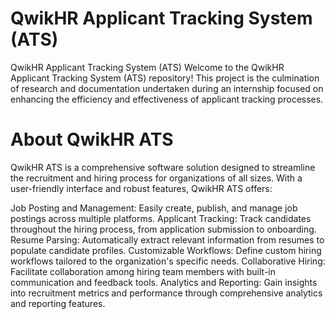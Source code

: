 # QwikHR Applicant Tracking System (ATS)
QwikHR Applicant Tracking System (ATS)
Welcome to the QwikHR Applicant Tracking System (ATS) repository! This project is the culmination of research and documentation undertaken during an internship focused on enhancing the efficiency and effectiveness of applicant tracking processes.

# About QwikHR ATS
QwikHR ATS is a comprehensive software solution designed to streamline the recruitment and hiring process for organizations of all sizes. With a user-friendly interface and robust features, QwikHR ATS offers:

Job Posting and Management: Easily create, publish, and manage job postings across multiple platforms.
Applicant Tracking: Track candidates throughout the hiring process, from application submission to onboarding.
Resume Parsing: Automatically extract relevant information from resumes to populate candidate profiles.
Customizable Workflows: Define custom hiring workflows tailored to the organization's specific needs.
Collaborative Hiring: Facilitate collaboration among hiring team members with built-in communication and feedback tools.
Analytics and Reporting: Gain insights into recruitment metrics and performance through comprehensive analytics and reporting features.
